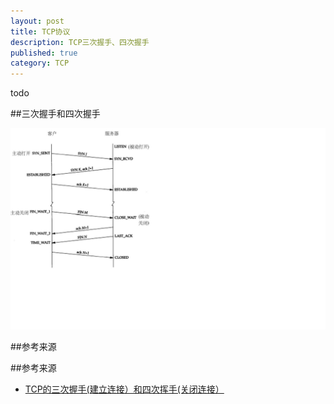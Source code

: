 ```yaml
---
layout: post
title: TCP协议
description: TCP三次握手、四次握手
published: true
category: TCP
---
```


todo


##三次握手和四次握手


![](/images/tcp-protocol/connect-and-disconnect.png)














##参考来源













##参考来源

* [TCP的三次握手(建立连接）和四次挥手(关闭连接）]












[NingG]:    http://ningg.github.com  "NingG"


[TCP的三次握手(建立连接）和四次挥手(关闭连接）]:				http://www.cnblogs.com/Jessy/p/3535612.html







